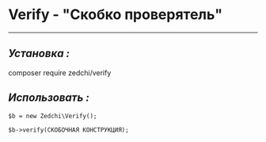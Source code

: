# Verify - "Скобко проверятель"
---
***Установка :***
---
   composer require zedchi/verify

***Использовать :***
---
    $b = new Zedchi\Verify();

    $b->verify(СКОБОЧНАЯ КОНСТРУКЦИЯ);
